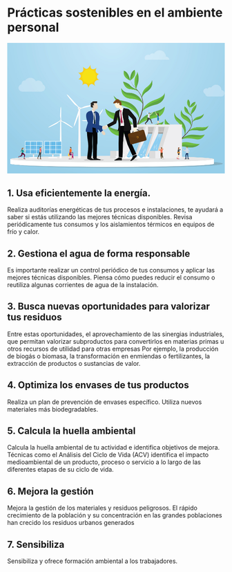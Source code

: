  # Prácticas sostenibles en el ambiente personal

![Practicas](img/Practicas.png)
## 1. Usa eficientemente la energía.


Realiza auditorías energéticas de tus procesos e instalaciones, te ayudará a saber si estás utilizando las mejores técnicas disponibles. 
Revisa periódicamente tus consumos y los aislamientos térmicos en equipos de frío y calor.


## 2. Gestiona el agua de forma responsable


Es importante realizar un control periódico de tus consumos y aplicar las mejores técnicas disponibles.
Piensa cómo puedes reducir el consumo o reutiliza algunas corrientes de agua de la instalación.


## 3. Busca nuevas oportunidades para valorizar tus residuos


Entre estas oportunidades, el aprovechamiento de las sinergias industriales, que permitan valorizar subproductos para convertirlos en materias primas u otros recursos de utilidad para otras empresas
Por ejemplo, la producción de biogás o biomasa, la transformación en enmiendas o fertilizantes, la extracción de productos o sustancias de valor.


## 4. Optimiza los envases de tus productos


Realiza un plan de prevención de envases específico. Utiliza nuevos materiales más biodegradables.



## 5. Calcula la huella ambiental


Calcula la huella ambiental de tu actividad e identifica objetivos de mejora. 
Técnicas como el Análisis del Ciclo de Vida (ACV) identifica el impacto medioambiental de un producto, proceso o servicio a lo largo de las diferentes etapas de su ciclo de vida.


## 6. Mejora la gestión


Mejora la gestión de los materiales y residuos peligrosos.
El rápido crecimiento de la población y su concentración en las grandes poblaciones han crecido los residuos urbanos generados


## 7. Sensibiliza


Sensibiliza y ofrece formación ambiental a los trabajadores.
